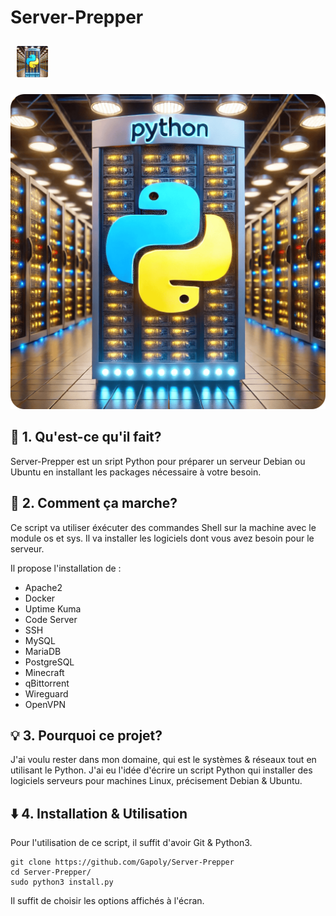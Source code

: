 # Server-Prepper

<a><img style="margin: 10px" src="https://github.com/Gapoly/Server-Prepper/blob/main/python server.png" height="50" /></a>

<p align='center'>
    <img src='https://github.com/Gapoly/Server-Prepper/blob/main/python server.png'/>
</p>

## 🤔  1. Qu'est-ce qu'il fait?

Server-Prepper est un sript Python pour préparer un serveur Debian ou Ubuntu en installant les packages nécessaire à votre besoin.

## 🐍 2. Comment ça marche?

Ce script va utiliser éxécuter des commandes Shell sur la machine avec le module os et sys. Il va installer les logiciels dont vous avez besoin pour le serveur.

Il propose l'installation de :

- Apache2
- Docker
- Uptime Kuma
- Code Server
- SSH
- MySQL
- MariaDB
- PostgreSQL
- Minecraft
- qBittorrent
- Wireguard
- OpenVPN 

## ️💡 3. Pourquoi ce projet?

J'ai voulu rester dans mon domaine, qui est le systèmes & réseaux tout en utilisant le Python. J'ai eu l'idée d'écrire un script Python qui installer des logiciels serveurs pour machines Linux, précisement Debian & Ubuntu.

## ⬇️ 4. Installation & Utilisation

Pour l'utilisation de ce script, il suffit d'avoir Git & Python3.


```shell
git clone https://github.com/Gapoly/Server-Prepper
cd Server-Prepper/
sudo python3 install.py
```

Il suffit de choisir les options affichés à l'écran.
